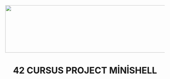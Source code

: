 <img src="https://i.imgur.com/TvlDmPS.png" width="1500" height="150">
<div align="center">
  <h1>42 CURSUS PROJECT MİNİSHELL</h1>
</div>
